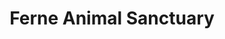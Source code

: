 ---
title: "Ferne Animal Sanctuary"
url: /crewkerne/ferne-animal-sanctuary/
shop: Gebrauchtwaren
---